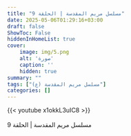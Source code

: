 ```yaml
---
title: "مسلسل مريم المقدسة | الحلقة 9"
date: 2025-05-06T01:29:16+03:00
draft: false
ShowToc: False
hiddenInHomeList: true
cover:
    image: img/5.png
    alt: 'صورة'
    caption: ''
    hidden: true
summary: ""
tags: ["مسلسل مريم المقدسة (ع)"]
categories: []
---
```


{{< youtube x1okkL3uIC8 >}}  
<br>
مسلسل مريم المقدسة | الحلقة 9
